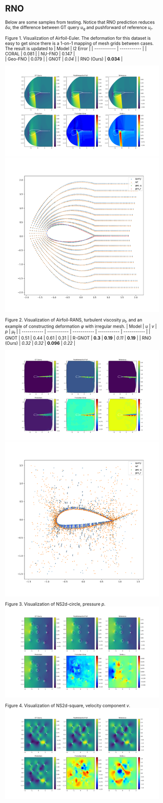 # RNO

Below are some samples from testing. Notice that RNO prediction reduces $\delta u$, the difference between GT query $u_q$ and pushforward of reference $u_r$.  

Figure 1. Visualization of Airfoil-Euler. The deformation for this dataset is easy to get since there is a 1-on-1 mapping of mesh grids between cases. The result is updated to
|    Model    |  l2 Error   |
| ----------- | ----------- |
|    CORAL    |    0.081    |
|    NU-FNO   |    0.147    |   
|   Geo-FNO   |    0.079    | 
|    GNOT     |   *0.04*    |
|  RNO (Ours) |  **0.034**  | 

![fig1](./fig/airfoil2d_euler_y_component_0.png)
![fig1.1](./fig/Airfoil-euler-phi.png)

Figure 2. Visualization of Airfoil-RANS, turbulent viscosity $\mu_t$, and an example of constructing deformation $\varphi$ with irregular mesh.
|    Model    |     $u$     |     $v$     |     $p$     |   $\mu_t$   |
| ----------- | ----------- | ----------- | ----------- | ----------- |
|     GNOT    |   0.51      |    0.44     |    0.61     |    0.31     |
|    R-GNOT   |  **0.3**    |  **0.19**   |   *0.11*    |  **0.19**   |
|  RNO (Ours) |   *0.32*    |   *0.32*    |  **0.096**  |   *0.22*    |

![fig2](./fig/airfoil2d_rans_y_component_3.png)
![fig2.1](./fig/Airfoil-RANS-phi.png)

Figure 3. Visualization of NS2d-circle, pressure $p$. 
![fig3](./fig/ns2d_y_component_2.png)

Figure 4. Visualization of NS2d-square, velocity component $v$. 
![fig4](./fig/ns2dsq_y_component_1.png)